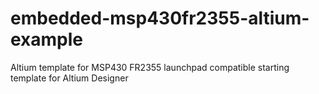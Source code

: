 # embedded-msp430fr2355-altium-example
Altium template for MSP430 FR2355 launchpad compatible starting template for Altium Designer
